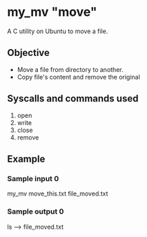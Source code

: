 # my_mv "move" 
A C utility on Ubuntu to move a file.
## Objective
- Move a file from directory to another.
- Copy file's content and remove the original
## Syscalls and commands used 
1. open
2. write 
3. close
4. remove
## Example
### Sample input 0
my_mv move_this.txt file_moved.txt
### Sample output 0
ls --> file_moved.txt 